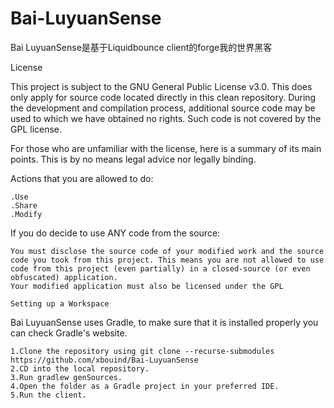 # Bai-LuyuanSense
Bai LuyuanSense是基于Liquidbounce client的forge我的世界黑客

License

This project is subject to the GNU General Public License v3.0. This does only apply for source code located directly in this clean repository. During the development and compilation process, additional source code may be used to which we have obtained no rights. Such code is not covered by the GPL license.

For those who are unfamiliar with the license, here is a summary of its main points. This is by no means legal advice nor legally binding.

Actions that you are allowed to do:

    .Use
    .Share
    .Modify

If you do decide to use ANY code from the source:

    You must disclose the source code of your modified work and the source code you took from this project. This means you are not allowed to use code from this project (even partially) in a closed-source (or even obfuscated) application.
    Your modified application must also be licensed under the GPL
    
    Setting up a Workspace

Bai LuyuanSense uses Gradle, to make sure that it is installed properly you can check Gradle's website.

    1.Clone the repository using git clone --recurse-submodules https://github.com/xbouind/Bai-LuyuanSense
    2.CD into the local repository.
    3.Run gradlew genSources.
    4.Open the folder as a Gradle project in your preferred IDE.
    5.Run the client.

